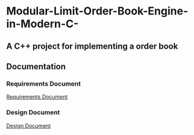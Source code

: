 # Modular-Limit-Order-Book-Engine-in-Modern-C-
A C++ project for implementing a order book
---
## Documentation

### Requirements Document
[Requirements Document](doc/requirements.md)

### Design Document
[Design Document](doc/design.md)
